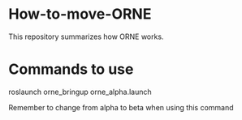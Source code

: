 # How-to-move-ORNE
This repository summarizes how ORNE works.
# Commands to use

 roslaunch orne_bringup orne_alpha.launch
 
 Remember to change from alpha to beta when using this command
 
